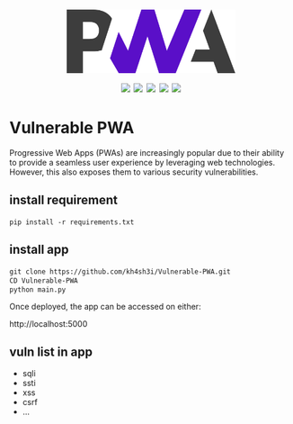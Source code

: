 <h1 align="center">
  <img src="/img/logo.png" alt="" width="300px;">
  <br>
  <img src="https://img.shields.io/badge/PRs-welcome-ble">
  <img src="https://img.shields.io/github/last-commit/kh4sh3i/Vulnerable-PWA">
  <img src="https://img.shields.io/github/commit-activity/m/kh4sh3i/Vulnerable-PWA">
  <a href="https://x.com/intent/follow?screen_name=kh4sh3i_"><img src="https://img.shields.io/twitter/follow/kh4sh3i_?style=flat&logo=x"></a>
  <a href="https://github.com/kh4sh3i"><img src="https://img.shields.io/github/stars/kh4sh3i?style=flat&logo=github"></a>
</h1>


# Vulnerable PWA
Progressive Web Apps (PWAs) are increasingly popular due to their ability to provide a seamless user experience by leveraging web technologies. However, this also exposes them to various security vulnerabilities.

## install requirement
```
pip install -r requirements.txt
```

## install app
```
git clone https://github.com/kh4sh3i/Vulnerable-PWA.git
CD Vulnerable-PWA
python main.py
```

Once deployed, the app can be accessed on either:

http://localhost:5000


## vuln list in app
* sqli
* ssti
* xss
* csrf
* ...

